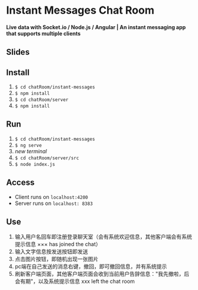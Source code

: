 # Instant Messages Chat Room
#### Live data with Socket.io / Node.js / Angular | An instant messaging app that supports multiple clients

## Slides

## Install
1. `$ cd chatRoom/instant-messages`
2. `$ npm install`
3. `$ cd chatRoom/server`
4. `$ npm install`

## Run
1. `$ cd chatRoom/instant-messages`
2. `$ ng serve`
3. *new terminal*
4. `$ cd chatRoom/server/src`
5. `$ node index.js`

## Access
   + Client runs on `localhost:4200`
   + Server runs on `localhost: 8383`


## Use
1.  输入用户名回车即注册登录聊天室（会有系统欢迎信息，其他客户端会有系统提示信息 ××× has joined the chat）
2.  输入文字信息按发送按钮即发送
3.  点击图片按钮，即随机出现一张图片
4.  pc端在自己发送的消息右键，撤回，即可撤回信息，并有系统提示
5.  刷新客户端页面，其他客户端页面会收到当前用户告辞信息："我先撤啦，后会有期"，以及系统提示信息 xxx left the chat room
